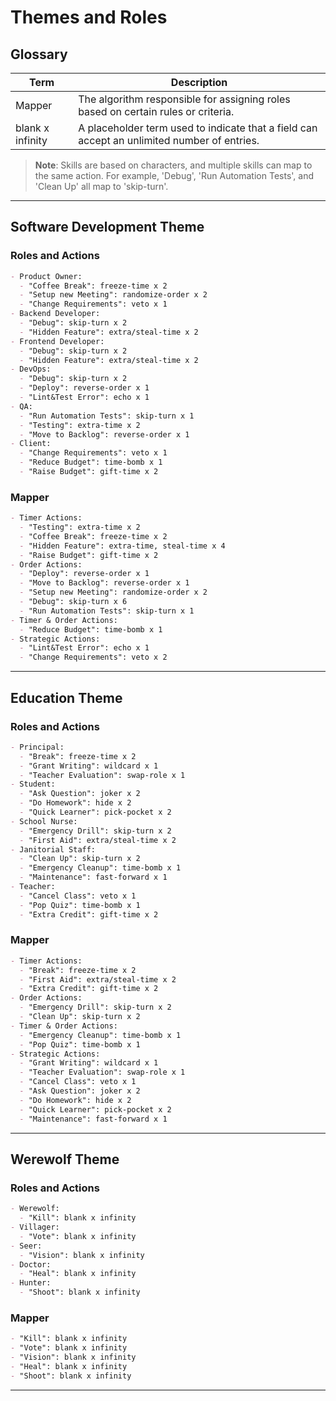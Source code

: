 # Themes and Roles

## Glossary

| Term             | Description                                                                                 |
| ---------------- | ------------------------------------------------------------------------------------------- |
| Mapper           | The algorithm responsible for assigning roles based on certain rules or criteria.           |
| blank x infinity | A placeholder term used to indicate that a field can accept an unlimited number of entries. |

> **Note**: Skills are based on characters, and multiple skills can map to the same action. For example, 'Debug', 'Run Automation Tests', and 'Clean Up' all map to 'skip-turn'.

---

## Software Development Theme

### Roles and Actions

```markdown
- Product Owner:
  - "Coffee Break": freeze-time x 2
  - "Setup new Meeting": randomize-order x 2
  - "Change Requirements": veto x 1
- Backend Developer:
  - "Debug": skip-turn x 2
  - "Hidden Feature": extra/steal-time x 2
- Frontend Developer:
  - "Debug": skip-turn x 2
  - "Hidden Feature": extra/steal-time x 2
- DevOps:
  - "Debug": skip-turn x 2
  - "Deploy": reverse-order x 1
  - "Lint&Test Error": echo x 1
- QA:
  - "Run Automation Tests": skip-turn x 1
  - "Testing": extra-time x 2
  - "Move to Backlog": reverse-order x 1
- Client:
  - "Change Requirements": veto x 1
  - "Reduce Budget": time-bomb x 1
  - "Raise Budget": gift-time x 2
```

### Mapper

```markdown
- Timer Actions:
  - "Testing": extra-time x 2
  - "Coffee Break": freeze-time x 2
  - "Hidden Feature": extra-time, steal-time x 4
  - "Raise Budget": gift-time x 2
- Order Actions:
  - "Deploy": reverse-order x 1
  - "Move to Backlog": reverse-order x 1
  - "Setup new Meeting": randomize-order x 2
  - "Debug": skip-turn x 6
  - "Run Automation Tests": skip-turn x 1
- Timer & Order Actions:
  - "Reduce Budget": time-bomb x 1
- Strategic Actions:
  - "Lint&Test Error": echo x 1
  - "Change Requirements": veto x 2
```

---

## Education Theme

### Roles and Actions

```markdown
- Principal:
  - "Break": freeze-time x 2
  - "Grant Writing": wildcard x 1
  - "Teacher Evaluation": swap-role x 1
- Student:
  - "Ask Question": joker x 2
  - "Do Homework": hide x 2
  - "Quick Learner": pick-pocket x 2
- School Nurse:
  - "Emergency Drill": skip-turn x 2
  - "First Aid": extra/steal-time x 2
- Janitorial Staff:
  - "Clean Up": skip-turn x 2
  - "Emergency Cleanup": time-bomb x 1
  - "Maintenance": fast-forward x 1
- Teacher:
  - "Cancel Class": veto x 1
  - "Pop Quiz": time-bomb x 1
  - "Extra Credit": gift-time x 2
```

### Mapper

```markdown
- Timer Actions:
  - "Break": freeze-time x 2
  - "First Aid": extra/steal-time x 2
  - "Extra Credit": gift-time x 2
- Order Actions:
  - "Emergency Drill": skip-turn x 2
  - "Clean Up": skip-turn x 2
- Timer & Order Actions:
  - "Emergency Cleanup": time-bomb x 1
  - "Pop Quiz": time-bomb x 1
- Strategic Actions:
  - "Grant Writing": wildcard x 1
  - "Teacher Evaluation": swap-role x 1
  - "Cancel Class": veto x 1
  - "Ask Question": joker x 2
  - "Do Homework": hide x 2
  - "Quick Learner": pick-pocket x 2
  - "Maintenance": fast-forward x 1
```

---

## Werewolf Theme

### Roles and Actions

```markdown
- Werewolf:
  - "Kill": blank x infinity
- Villager:
  - "Vote": blank x infinity
- Seer:
  - "Vision": blank x infinity
- Doctor:
  - "Heal": blank x infinity
- Hunter:
  - "Shoot": blank x infinity
```

### Mapper

```markdown
- "Kill": blank x infinity
- "Vote": blank x infinity
- "Vision": blank x infinity
- "Heal": blank x infinity
- "Shoot": blank x infinity
```

---
